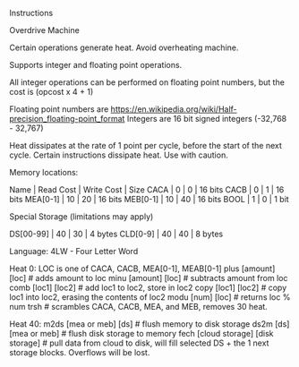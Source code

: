 Instructions

Overdrive Machine

Certain operations generate heat.
Avoid overheating machine.

Supports integer and floating point operations.

All integer operations can be performed on floating point numbers, but the cost is (opcost x 4 + 1)

Floating point numbers are https://en.wikipedia.org/wiki/Half-precision_floating-point_format
Integers are 16 bit signed integers (-32,768 - 32,767)

Heat dissipates at the rate of 1 point per cycle, before the start of the next cycle.
Certain instructions dissipate heat. Use with caution.

Memory locations:

Name      | Read Cost | Write Cost | Size
CACA      |    0      |      0     |  16 bits
CACB      |    0      |      1     |  16 bits
MEA[0-1]  |    10     |      20    |  16 bits
MEB[0-1]  |    10     |      40    |  16 bits
BOOL      |    1      |       0    |  1 bit

Special Storage (limitations may apply)

DS[00-99] |    40     |      30    | 4 bytes
CLD[0-9]  |    40     |      40    | 8 bytes

Language: 4LW - Four Letter Word

Heat 0:
LOC is one of CACA, CACB, MEA[0-1], MEAB[0-1]
plus [amount] [loc] # adds amount to loc
minu [amount] [loc] # subtracts amount from loc
comb [loc1] [loc2] # add loc1 to loc2, store in loc2
copy [loc1] [loc2] # copy loc1 into loc2, erasing the contents of loc2
modu [num] [loc]  # returns loc % num
trsh # scrambles CACA, CACB, MEA, and MEB, removes 30 heat.

Heat 40:
m2ds [mea or meb] [ds] # flush memory to disk storage
ds2m [ds] [mea or meb] # flush disk storage to memory
fech [cloud storage] [disk storage] # pull data from cloud to disk, will fill selected DS + the 1 next storage blocks. Overflows will be lost.

